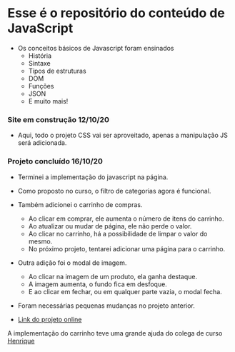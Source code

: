 # Esse é o repositório do conteúdo de JavaScript

- Os conceitos básicos de Javascript foram ensinados
  - História
  - Sintaxe
  - Tipos de estruturas
  - DOM
  - Funções
  - JSON
  - E muito mais!


### Site em construção 12/10/20
- Aqui, todo o projeto CSS vai ser aproveitado, apenas a manipulação JS será adicionada.

### Projeto concluído 16/10/20
- Terminei a implementação do javascript na página.
- Como proposto no curso, o filtro de categorias agora é funcional.
- Também adicionei o carrinho de compras.
  - Ao clicar em comprar, ele aumenta o número de itens do carrinho.
  - Ao atualizar ou mudar de página, ele não perde o valor.
  - Ao clicar no carrinho, há a possibilidade de limpar o valor do mesmo.
  - No próximo projeto, tentarei adicionar uma página para o carrinho.
- Outra adição foi o modal de imagem.
  - Ao clicar na imagem de um produto, ela ganha destaque.
  - A imagem aumenta, o fundo fica em desfoque.
  - E ao clicar em fechar, ou em qualquer parte vazia, o modal fecha.
- Foram necessárias pequenas mudanças no projeto anterior.

- [Link do projeto online](https://marcos-recodepro.netlify.app/eletrodevstore_js/index.html)

A implementação do carrinho teve uma grande ajuda do colega de curso [Henrique](https://github.com/hpbonfim)